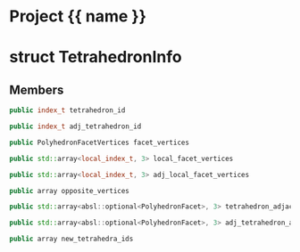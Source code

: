 <script setup>
import {useRoute} from 'vitepress'
const {path} = useRoute()
const tokens = path.split('/')
const words = tokens[2].split('-');
for (let i = 0; i < words.length; i++) {
    words[i] = words[i].charAt(0).toUpperCase() + words[i].slice(1);
    words[i] = words[i].replace('geode', 'Geode')
}
const name = words.join('-');
</script>
# Project {{ name }}

# struct TetrahedronInfo


## Members

```cpp
public index_t tetrahedron_id

```

```cpp
public index_t adj_tetrahedron_id

```

```cpp
public PolyhedronFacetVertices facet_vertices

```

```cpp
public std::array<local_index_t, 3> local_facet_vertices

```

```cpp
public std::array<local_index_t, 3> adj_local_facet_vertices

```

```cpp
public array opposite_vertices

```

```cpp
public std::array<absl::optional<PolyhedronFacet>, 3> tetrahedron_adjacents

```

```cpp
public std::array<absl::optional<PolyhedronFacet>, 3> adj_tetrahedron_adjacents

```

```cpp
public array new_tetrahedra_ids

```



